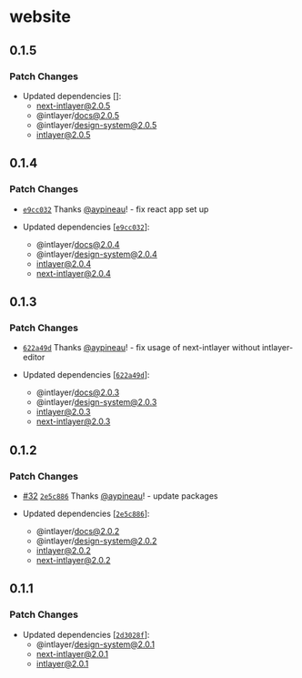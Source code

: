 # website

## 0.1.5

### Patch Changes

- Updated dependencies []:
  - next-intlayer@2.0.5
  - @intlayer/docs@2.0.5
  - @intlayer/design-system@2.0.5
  - intlayer@2.0.5

## 0.1.4

### Patch Changes

- [`e9cc032`](https://github.com/aypineau/intlayer/commit/e9cc03211e3a86daa169c2e711566e202644f1d5) Thanks [@aypineau](https://github.com/aypineau)! - fix react app set up

- Updated dependencies [[`e9cc032`](https://github.com/aypineau/intlayer/commit/e9cc03211e3a86daa169c2e711566e202644f1d5)]:
  - @intlayer/docs@2.0.4
  - @intlayer/design-system@2.0.4
  - intlayer@2.0.4
  - next-intlayer@2.0.4

## 0.1.3

### Patch Changes

- [`622a49d`](https://github.com/aypineau/intlayer/commit/622a49d4eaf8477f3b42579a3fc27a3fefd41043) Thanks [@aypineau](https://github.com/aypineau)! - fix usage of next-intlayer without intlayer-editor

- Updated dependencies [[`622a49d`](https://github.com/aypineau/intlayer/commit/622a49d4eaf8477f3b42579a3fc27a3fefd41043)]:
  - @intlayer/docs@2.0.3
  - @intlayer/design-system@2.0.3
  - intlayer@2.0.3
  - next-intlayer@2.0.3

## 0.1.2

### Patch Changes

- [#32](https://github.com/aypineau/intlayer/pull/32) [`2e5c886`](https://github.com/aypineau/intlayer/commit/2e5c886169ccdbd16611b77d55e9892ca699ab8d) Thanks [@aypineau](https://github.com/aypineau)! - update packages

- Updated dependencies [[`2e5c886`](https://github.com/aypineau/intlayer/commit/2e5c886169ccdbd16611b77d55e9892ca699ab8d)]:
  - @intlayer/docs@2.0.2
  - @intlayer/design-system@2.0.2
  - intlayer@2.0.2
  - next-intlayer@2.0.2

## 0.1.1

### Patch Changes

- Updated dependencies [[`2d3028f`](https://github.com/aypineau/intlayer/commit/2d3028f85cc58e554f2a219bf3ceedbceac7c716)]:
  - @intlayer/design-system@2.0.1
  - next-intlayer@2.0.1
  - intlayer@2.0.1
